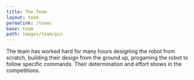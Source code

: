 ```yaml
---
title: The Team
layout: team
permalink: /team/
base: team
path: images/team/pic
---
```


<p class="indent">The team has worked hard for many hours designing the robot from scratch, building their design from the ground up, progaming the robot to follow specific commands. Their determination and effort shows in the competitions.</p>
